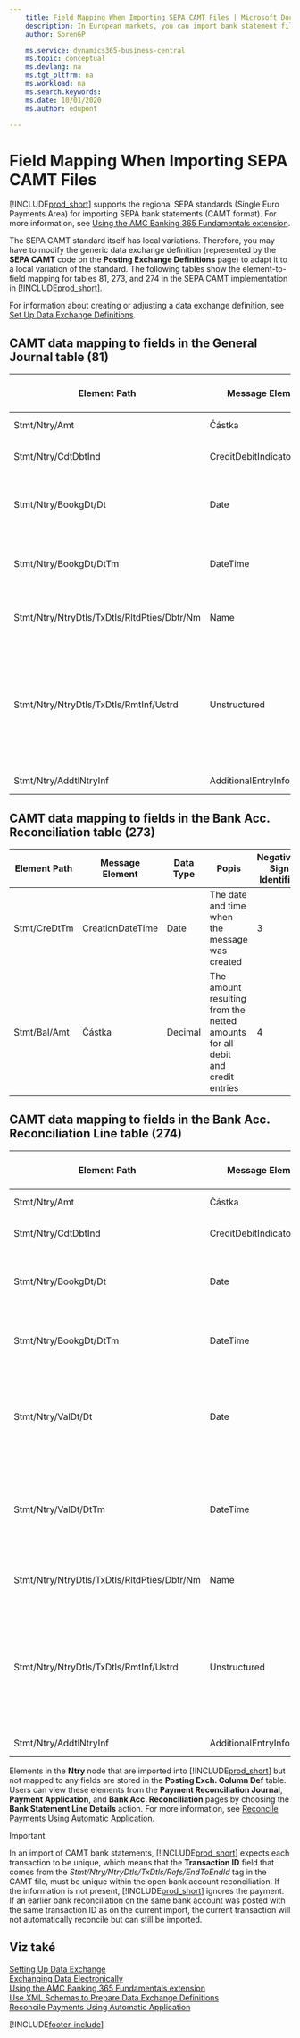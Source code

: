 ```yaml
---
    title: Field Mapping When Importing SEPA CAMT Files | Microsoft Docs
    description: In European markets, you can import bank statement files in the regional SEPA standards (Single Euro Payments Area).
    author: SorenGP

    ms.service: dynamics365-business-central
    ms.topic: conceptual
    ms.devlang: na
    ms.tgt_pltfrm: na
    ms.workload: na
    ms.search.keywords:
    ms.date: 10/01/2020
    ms.author: edupont

---
```

# Field Mapping When Importing SEPA CAMT Files
[!INCLUDE[prod_short](includes/prod_short.md)] supports the regional SEPA standards (Single Euro Payments Area) for importing SEPA bank statements (CAMT format). For more information, see [Using the AMC Banking 365 Fundamentals extension](ui-extensions-amc-banking.md).

The SEPA CAMT standard itself has local variations. Therefore, you may have to modify the generic data exchange definition (represented by the **SEPA CAMT** code on the **Posting Exchange Definitions** page) to adapt it to a local variation of the standard. The following tables show the element-to-field mapping for tables 81, 273, and 274 in the SEPA CAMT implementation in [!INCLUDE[prod_short](includes/prod_short.md)].

For information about creating or adjusting a data exchange definition, see [Set Up Data Exchange Definitions](across-how-to-set-up-data-exchange-definitions.md).

## CAMT data mapping to fields in the General Journal table (81)

| Element Path | Message Element | Data Type | Popis | Negative-Sign Identifier | Field No. | Field Name |
|------------------|---------------------|---------------|-----------------|-------------------------------|---------------|----------------|  
| Stmt/Ntry/Amt | Částka | Decimal | The amount of money in the cash entry | 13 | Částka |
| Stmt/Ntry/CdtDbtInd | CreditDebitIndicator | Text | Indicates whether the entry is a credit or a debit entry | DBIT | 13 | Částka |
| Stmt/Ntry/BookgDt/Dt | Date | Date | The date when an entry is posted to an account on the account servicer's books | 5 | Zúčtovací datum |
| Stmt/Ntry/BookgDt/DtTm | DateTime | DateTime | The date and time when an entry is posted to an account on the account servicer's books | 5 | Zúčtovací datum |
| Stmt/Ntry/NtryDtls/TxDtls/RltdPties/Dbtr/Nm | Name | Text | The name of the party that owes an amount of money to the (ultimate) creditor | 1221 | Payer Information |
| Stmt/Ntry/NtryDtls/TxDtls/RmtInf/Ustrd | Unstructured | Text | Information supplied to enable the matching/reconciliation of an entry with the items that the payment is intended to settle, such as commercial invoices in an accounts-receivable system, in an unstructured form | 8 | Popis |
| Stmt/Ntry/AddtlNtryInf | AdditionalEntryInformation | Text | Additional information about the entry | 1222 | Transaction Information |

## CAMT data mapping to fields in the Bank Acc. Reconciliation table (273)

| Element Path | Message Element | Data Type | Popis | Negative-Sign Identifier | Field No. | Field Name |
|------------------|---------------------|---------------|-----------------|-------------------------------|---------------|----------------|  
| Stmt/CreDtTm | CreationDateTime | Date | The date and time when the message was created | 3 | Statement Date |
| Stmt/Bal/Amt | Částka | Decimal | The amount resulting from the netted amounts for all debit and credit entries | 4 | Statement Ending Balance |

## CAMT data mapping to fields in the Bank Acc. Reconciliation Line table (274)

| Element Path | Message Element | Data Type | Popis | Negative-Sign Identifier | Field No. | Field Name |
|------------------|---------------------|---------------|-----------------|-------------------------------|---------------|----------------|  
| Stmt/Ntry/Amt | Částka | Decimal | The amount of money in the cash entry | 7 | Statement Amount |
| Stmt/Ntry/CdtDbtInd | CreditDebitIndicator | Text | Indicates whether the entry is a credit or a debit entry | DBIT | 7 | Statement Amount |
| Stmt/Ntry/BookgDt/Dt | Date | Date | The date when an entry is posted to an account on the account servicer's books | 5 | Transaction Date |
| Stmt/Ntry/BookgDt/DtTm | DateTime | DateTime | The date and time when an entry is posted to an account on the account servicer's books | 5 | Transaction Date |
| Stmt/Ntry/ValDt/Dt | Date | Date | The date when assets become available to the account owner in case of a credit entry, or cease to be available to the account owner in case of a debit entry | 12 | Value Date |
| Stmt/Ntry/ValDt/DtTm | DateTime | DateTime | The date and time when assets become available to the account owner in case of a credit entry, or cease to be available to the account owner in case of a debit entry | 12 | Value Date |
| Stmt/Ntry/NtryDtls/TxDtls/RltdPties/Dbtr/Nm | Name | Text | The name of the party that owes an amount of money to the (ultimate) creditor | 15 | Payer Information |
| Stmt/Ntry/NtryDtls/TxDtls/RmtInf/Ustrd | Unstructured | Text | Information supplied to enable the matching/reconciliation of an entry with the items that the payment is intended to settle, such as commercial invoices in an accounts-receivable system, in an unstructured form | 6 | Popis |
| Stmt/Ntry/AddtlNtryInf | AdditionalEntryInformation | Text | Additional information about the entry | 16 | Transaction Information |

Elements in the **Ntry** node that are imported into [!INCLUDE[prod_short](includes/prod_short.md)] but not mapped to any fields are stored in the **Posting Exch. Column Def** table. Users can view these elements from the **Payment Reconciliation Journal**, **Payment Application**, and **Bank Acc. Reconciliation** pages by choosing the **Bank Statement Line Details** action. For more information, see [Reconcile Payments Using Automatic Application](receivables-how-reconcile-payments-auto-application.md).

> [!IMPORTANT]
> In an import of CAMT bank statements, [!INCLUDE[prod_short](includes/prod_short.md)] expects each transaction to be unique, which means that the **Transaction ID** field that comes from the *Stmt/Ntry/NtryDtls/TxDtls/Refs/EndToEndId* tag in the CAMT file, must be unique within the open bank account reconciliation. If the information is not present, [!INCLUDE[prod_short](includes/prod_short.md)] ignores the payment. If an earlier bank reconciliation on the same bank account was posted with the same transaction ID as on the current import, the current transaction will not automatically reconcile but can still be imported.

## Viz také
[Setting Up Data Exchange](across-set-up-data-exchange.md)  
[Exchanging Data Electronically](across-data-exchange.md)  
[Using the AMC Banking 365 Fundamentals extension](ui-extensions-amc-banking.md)   
[Use XML Schemas to Prepare Data Exchange Definitions](across-how-to-use-xml-schemas-to-prepare-data-exchange-definitions.md)  
[Reconcile Payments Using Automatic Application](receivables-how-reconcile-payments-auto-application.md)


[!INCLUDE[footer-include](includes/footer-banner.md)]